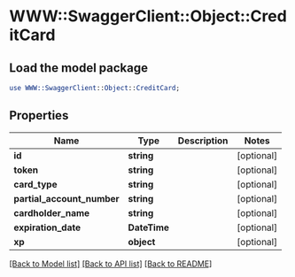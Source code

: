 # WWW::SwaggerClient::Object::CreditCard

## Load the model package
```perl
use WWW::SwaggerClient::Object::CreditCard;
```

## Properties
Name | Type | Description | Notes
------------ | ------------- | ------------- | -------------
**id** | **string** |  | [optional] 
**token** | **string** |  | [optional] 
**card_type** | **string** |  | [optional] 
**partial_account_number** | **string** |  | [optional] 
**cardholder_name** | **string** |  | [optional] 
**expiration_date** | **DateTime** |  | [optional] 
**xp** | **object** |  | [optional] 

[[Back to Model list]](../README.md#documentation-for-models) [[Back to API list]](../README.md#documentation-for-api-endpoints) [[Back to README]](../README.md)


